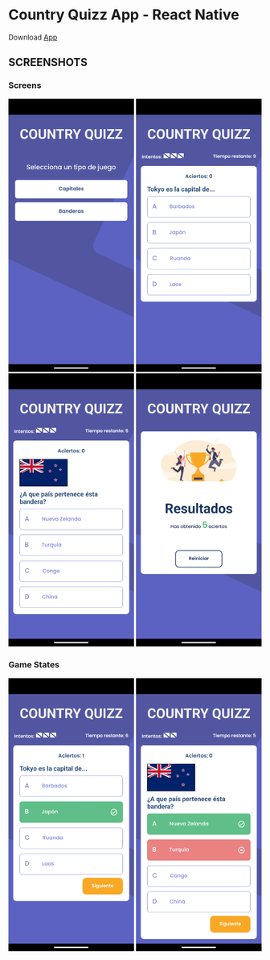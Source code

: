 # Country Quizz App - React Native

Download [App]

## SCREENSHOTS

### Screens
<p align="center">
    <img alt="Initial Screen" src="./assets/screenshots/initial-screen.png" width="250">
    <img alt="Capital Game Screen" src="./assets/screenshots/capital-game-screen.png" width="250">
    <img alt="Flag Game Screen" src="./assets/screenshots/flag-game-screen.png" width="250">
    <img alt="Results Screen" src="./assets/screenshots/results-screen.png" width="250">
</p>

### Game States
<p align="center">
    <img alt="Success Answer" src="./assets/screenshots/success-answer.png" width="250">
    <img alt="Wrong Answer" src="./assets/screenshots/wrong-answer.png" width="250">
</p>

[App]: https://expo.dev/accounts/jotazo/projects/country_challenges_app/builds/998b9d7e-9f73-431c-a7f1-89a885929d30